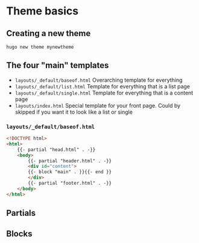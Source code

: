 # Theme basics

## Creating a new theme

```
hugo new theme mynewtheme
```

## The four "main" templates
* `layouts/_default/baseof.html` Overarching template for everything
* `layouts/_default/list.html` Template for everything that is a list page
* `layouts/_default/single.html` Template for everything that is a content page
* `layouts/index.html` Special template for your front page. Could by skipped if you want it to look like a list or single

### `layouts/_default/baseof.html`

```html
<!DOCTYPE html>
<html>
    {{- partial "head.html" . -}}
    <body>
        {{- partial "header.html" . -}}
        <div id="content">
        {{- block "main" . }}{{- end }}
        </div>
        {{- partial "footer.html" . -}}
    </body>
</html>
```

## Partials

## Blocks
